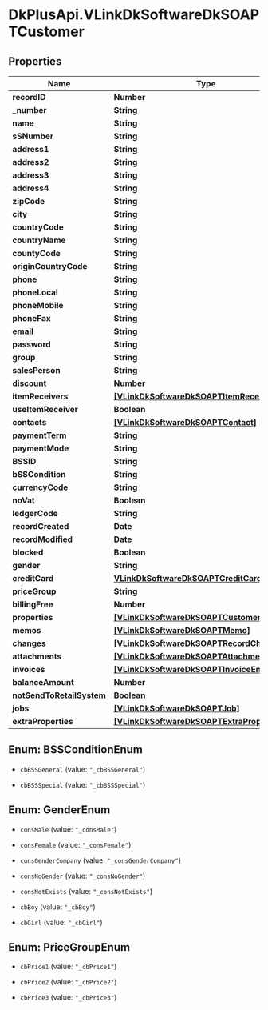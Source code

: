 # DkPlusApi.VLinkDkSoftwareDkSOAPTCustomer

## Properties
Name | Type | Description | Notes
------------ | ------------- | ------------- | -------------
**recordID** | **Number** |  | [optional] 
**_number** | **String** |  | [optional] 
**name** | **String** |  | [optional] 
**sSNumber** | **String** |  | [optional] 
**address1** | **String** |  | [optional] 
**address2** | **String** |  | [optional] 
**address3** | **String** |  | [optional] 
**address4** | **String** |  | [optional] 
**zipCode** | **String** |  | [optional] 
**city** | **String** |  | [optional] 
**countryCode** | **String** |  | [optional] 
**countryName** | **String** |  | [optional] 
**countyCode** | **String** |  | [optional] 
**originCountryCode** | **String** |  | [optional] 
**phone** | **String** |  | [optional] 
**phoneLocal** | **String** |  | [optional] 
**phoneMobile** | **String** |  | [optional] 
**phoneFax** | **String** |  | [optional] 
**email** | **String** |  | [optional] 
**password** | **String** |  | [optional] 
**group** | **String** |  | [optional] 
**salesPerson** | **String** |  | [optional] 
**discount** | **Number** |  | [optional] 
**itemReceivers** | [**[VLinkDkSoftwareDkSOAPTItemReceiver]**](VLinkDkSoftwareDkSOAPTItemReceiver.md) |  | [optional] 
**useItemReceiver** | **Boolean** |  | [optional] 
**contacts** | [**[VLinkDkSoftwareDkSOAPTContact]**](VLinkDkSoftwareDkSOAPTContact.md) |  | [optional] 
**paymentTerm** | **String** |  | [optional] 
**paymentMode** | **String** |  | [optional] 
**BSSID** | **String** |  | [optional] 
**bSSCondition** | **String** |  | [optional] 
**currencyCode** | **String** |  | [optional] 
**noVat** | **Boolean** |  | [optional] 
**ledgerCode** | **String** |  | [optional] 
**recordCreated** | **Date** |  | [optional] 
**recordModified** | **Date** |  | [optional] 
**blocked** | **Boolean** |  | [optional] 
**gender** | **String** |  | [optional] 
**creditCard** | [**VLinkDkSoftwareDkSOAPTCreditCard**](VLinkDkSoftwareDkSOAPTCreditCard.md) |  | [optional] 
**priceGroup** | **String** |  | [optional] 
**billingFree** | **Number** |  | [optional] 
**properties** | [**[VLinkDkSoftwareDkSOAPTCustomerProperty]**](VLinkDkSoftwareDkSOAPTCustomerProperty.md) |  | [optional] 
**memos** | [**[VLinkDkSoftwareDkSOAPTMemo]**](VLinkDkSoftwareDkSOAPTMemo.md) |  | [optional] 
**changes** | [**[VLinkDkSoftwareDkSOAPTRecordChange]**](VLinkDkSoftwareDkSOAPTRecordChange.md) |  | [optional] 
**attachments** | [**[VLinkDkSoftwareDkSOAPTAttachment]**](VLinkDkSoftwareDkSOAPTAttachment.md) |  | [optional] 
**invoices** | [**[VLinkDkSoftwareDkSOAPTInvoiceEntry]**](VLinkDkSoftwareDkSOAPTInvoiceEntry.md) |  | [optional] 
**balanceAmount** | **Number** |  | [optional] 
**notSendToRetailSystem** | **Boolean** |  | [optional] 
**jobs** | [**[VLinkDkSoftwareDkSOAPTJob]**](VLinkDkSoftwareDkSOAPTJob.md) |  | [optional] 
**extraProperties** | [**[VLinkDkSoftwareDkSOAPTExtraProperty]**](VLinkDkSoftwareDkSOAPTExtraProperty.md) |  | [optional] 


<a name="BSSConditionEnum"></a>
## Enum: BSSConditionEnum


* `cbBSSGeneral` (value: `"_cbBSSGeneral"`)

* `cbBSSSpecial` (value: `"_cbBSSSpecial"`)




<a name="GenderEnum"></a>
## Enum: GenderEnum


* `consMale` (value: `"_consMale"`)

* `consFemale` (value: `"_consFemale"`)

* `consGenderCompany` (value: `"_consGenderCompany"`)

* `consNoGender` (value: `"_consNoGender"`)

* `consNotExists` (value: `"_consNotExists"`)

* `cbBoy` (value: `"_cbBoy"`)

* `cbGirl` (value: `"_cbGirl"`)




<a name="PriceGroupEnum"></a>
## Enum: PriceGroupEnum


* `cbPrice1` (value: `"_cbPrice1"`)

* `cbPrice2` (value: `"_cbPrice2"`)

* `cbPrice3` (value: `"_cbPrice3"`)




